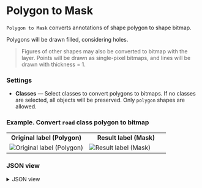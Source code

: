 # Polygon to Mask

`Polygon to Mask` converts annotations of shape polygon to shape bitmap.

Polygons will be drawn filled, considering holes.

> Figures of other shapes may also be converted to bitmap with the layer. Points will be drawn as single-pixel bitmaps, and lines will be drawn with thickness = 1.

### Settings

- **Classes** — Select classes to convert polygons to bitmaps. If no classes are selected, all objects will be preserved. Only `polygon` shapes are allowed.

### Example. Convert `road` class polygon to bitmap

</details>
<table>
<tr>
<td style="text-align:center; width:50%"><strong>Original label (Polygon)</strong></td>
<td style="text-align:center; width:50%"><strong>Result label (Mask)</strong></td>
</tr>
<tr>
<td> <img src="https://github.com/supervisely-ecosystem/ml-nodes/assets/79905215/95068603-8612-4ec7-b4ec-d4907d830ea3" alt="Original label (Polygon)"/> </td>
<td> <img src="https://github.com/supervisely-ecosystem/ml-nodes/assets/79905215/b7e0eaf0-202a-40d2-9c8d-3a8bda152265" alt="Result label (Mask)"/> </td>
</tr>
</table>

### JSON view

<details>
  <summary>JSON view</summary>
<pre>
{
  "action": "poly2bitmap",
  "src": ["$data_1"],
  "dst": "$poly2bitmap_4",
  "settings": {
    "classes_mapping": {
      "road": "road"
    }
  }
}
</pre>
</details>
